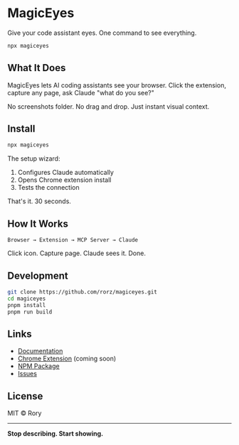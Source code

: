 # MagicEyes

Give your code assistant eyes. One command to see everything.

```bash
npx magiceyes
```

## What It Does

MagicEyes lets AI coding assistants see your browser. Click the extension, capture any page, ask Claude "what do you see?"

No screenshots folder. No drag and drop. Just instant visual context.

## Install

```bash
npx magiceyes
```

The setup wizard:
1. Configures Claude automatically
2. Opens Chrome extension install
3. Tests the connection

That's it. 30 seconds.

## How It Works

```
Browser → Extension → MCP Server → Claude
```

Click icon. Capture page. Claude sees it. Done.

## Development

```bash
git clone https://github.com/rorz/magiceyes.git
cd magiceyes
pnpm install
pnpm run build
```

## Links

- [Documentation](https://magiceyes.dev)
- [Chrome Extension](https://chrome.google.com/webstore/detail/magiceyes) (coming soon)
- [NPM Package](https://www.npmjs.com/package/magiceyes)
- [Issues](https://github.com/rorz/magiceyes/issues)

## License

MIT © Rory

---

**Stop describing. Start showing.**